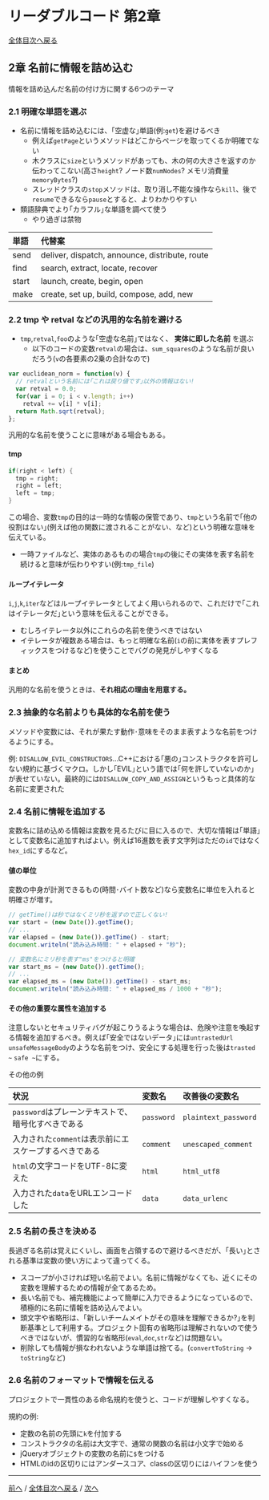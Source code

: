 # リーダブルコード 第2章
[全体目次へ戻る](index.md)

## 2章 名前に情報を詰め込む
情報を詰め込んだ名前の付け方に関する6つのテーマ

### 2.1 明確な単語を選ぶ
- 名前に情報を詰め込むには、｢空虚な｣単語(例:`get`)を避けるべき
  + 例えば`getPage`というメソッドはどこからページを取ってくるか明確でない
  + 木クラスに`size`というメソッドがあっても、木の何の大きさを返すのか伝わってこない(高さ`height`? ノード数`numNodes`? メモリ消費量`memoryBytes`?)
  + スレッドクラスの`stop`メソッドは、取り消し不能な操作なら`kill`、後で`resume`できるなら`pause`とすると、よりわかりやすい
- 類語辞典でより｢カラフル｣な単語を調べて使う
  + やり過ぎは禁物

|単語 |代替案|
|:----|:-----|
|send |deliver, dispatch, announce, distribute, route|
|find |search, extract, locate, recover|
|start|launch, create, begin, open|
|make |create, set up, build, compose, add, new|

### 2.2 tmp や retval などの汎用的な名前を避ける
- `tmp`,`retval`,`foo`のような｢空虚な名前｣ではなく、 **実体に即した名前** を選ぶ
  + 以下のコードの変数`retval`の場合は、`sum_squares`のような名前が良いだろう(`v`の各要素の2乗の合計なので)

```js
var euclidean_norm = function(v) {
  // retvalという名前には｢これは戻り値です｣以外の情報はない!
  var retval = 0.0;
  for(var i = 0; i < v.length; i++)
    retval += v[i] * v[i];
  return Math.sqrt(retval);
};
```

汎用的な名前を使うことに意味がある場合もある。
#### tmp
```c
if(right < left) {
  tmp = right;
  right = left;
  left = tmp;
}
```

この場合、変数`tmp`の目的は一時的な情報の保管であり、`tmp`という名前で｢他の役割はない｣(例えば他の関数に渡されることがない、など)という明確な意味を伝えている。

- 一時ファイルなど、実体のあるものの場合`tmp`の後にその実体を表す名前を続けると意味が伝わりやすい(例:`tmp_file`)

#### ループイテレータ
`i`,`j`,`k`,`iter`などはループイテレータとしてよく用いられるので、これだけで｢これはイテレータだ｣という意味を伝えることができる。
- むしろイテレータ以外にこれらの名前を使うべきではない
- イテレータが複数ある場合は、もっと明確な名前(`i`の前に実体を表すプレフィックスをつけるなど)を使うことでバグの発見がしやすくなる

#### まとめ
汎用的な名前を使うときは、**それ相応の理由を用意する。**

### 2.3 抽象的な名前よりも具体的な名前を使う
メソッドや変数には、それが果たす動作･意味をそのまま表すような名前をつけるようにする。

例: `DISALLOW_EVIL_CONSTRUCTORS`...C++における｢悪の｣コンストラクタを許可しない規約に基づくマクロ。しかし｢EVIL｣という語では｢何を許していないのか｣が表せていない。最終的には`DISALLOW_COPY_AND_ASSIGN`というもっと具体的な名前に変更された

### 2.4 名前に情報を追加する
変数名に詰め込める情報は変数を見るたびに目に入るので、大切な情報は｢単語｣として変数名に追加すればよい。例えば16進数を表す文字列はただの`id`ではなく`hex_id`にするなど。

#### 値の単位
変数の中身が計測できるもの(時間･バイト数など)なら変数名に単位を入れると明確さが増す。

```js
// getTime()は秒ではなくミリ秒を返すので正しくない!
var start = (new Date()).getTime();
// ...
var elapsed = (new Date()).getTime() - start;
document.writeln("読み込み時間: " + elapsed + "秒");

// 変数名にミリ秒を表す"ms"をつけると明確
var start_ms = (new Date()).getTime();
// ...
var elapsed_ms = (new Date()).getTime() - start_ms;
document.writeln("読み込み時間: " + elapsed_ms / 1000 + "秒");
```

#### その他の重要な属性を追加する
注意しないとセキュリティバグが起こりうるような場合は、危険や注意を喚起する情報を追加するべき。例えば｢安全ではないデータ｣には`untrastedUrl` `unsafeMessageBody`のような名前をつけ、安全にする処理を行った後は`trasted ~` `safe ~`にする。

その他の例

|状況|変数名|改善後の変数名|
|:---|:-----|:-------------|
|`password`はプレーンテキストで、暗号化すべきである|`password`|`plaintext_password`|
|入力された`comment`は表示前にエスケープするべきである|`comment`|`unescaped_comment`|
|`html`の文字コードをUTF-8に変えた|`html`|`html_utf8`|
|入力された`data`をURLエンコードした|`data`|`data_urlenc`|

### 2.5 名前の長さを決める
長過ぎる名前は覚えにくいし、画面を占領するので避けるべきだが、｢長い｣とされる基準は変数の使い方によって違ってくる。

- スコープが小さければ短い名前でよい。名前に情報がなくても、近くにその変数を理解するための情報が全てあるため。
- 長い名前でも、補完機能によって簡単に入力できるようになっているので、積極的に名前に情報を詰め込んでよい。
- 頭文字や省略形は、｢新しいチームメイトがその意味を理解できるか?｣を判断基準として利用する。プロジェクト固有の省略形は理解されないので使うべきではないが、慣習的な省略形(`eval`,`doc`,`str`など)は問題ない。
- 削除しても情報が損なわれないような単語は捨てる。(`convertToString` → `toString`など)

### 2.6 名前のフォーマットで情報を伝える
プロジェクトで一貫性のある命名規約を使うと、コードが理解しやすくなる。

規約の例:
- 定数の名前の先頭に`k`を付加する
- コンストラクタの名前は大文字で、通常の関数の名前は小文字で始める
- jQueryオブジェクトの変数の名前に`$`をつける
- HTMLのidの区切りにはアンダースコア、classの区切りにはハイフンを使う

***

[前へ](c1.md) /
[全体目次へ戻る](index.md) /
[次へ](c3.md)

